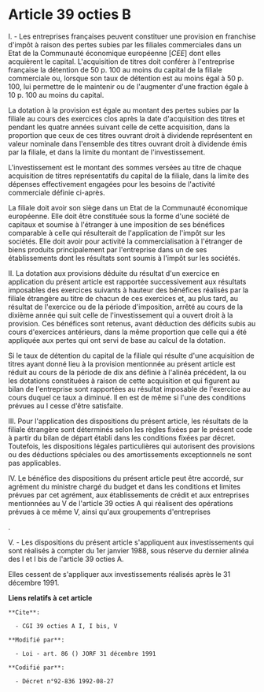 # Article 39 octies B

I. - Les entreprises françaises peuvent constituer une provision en franchise d'impôt à raison des pertes subies par les
filiales commerciales dans un Etat de la Communauté économique européenne [*CEE*]  dont elles acquièrent le capital.
L'acquisition de titres doit conférer à l'entreprise française la détention de 50 p. 100 au moins du capital de la filiale
commerciale ou, lorsque son taux de détention est au moins égal à 50 p. 100, lui permettre de le maintenir ou de l'augmenter
d'une fraction égale à 10 p. 100 au moins du capital.

La dotation à la provision est égale au montant des pertes subies par la filiale au cours des exercices clos après la date
d'acquisition des titres et pendant les quatre années suivant celle de cette acquisition, dans la proportion que ceux de ces
titres ouvrant droit à dividende représentent en valeur nominale dans l'ensemble des titres ouvrant droit à dividende émis
par la filiale, et dans la limite du montant de l'investissement.

L'investissement est le montant des sommes versées au titre de chaque acquisition de titres représentatifs du capital de la
filiale, dans la limite des dépenses effectivement engagées pour les besoins de l'activité commerciale définie ci-après.

La filiale doit avoir son siège dans un Etat de la Communauté économique européenne. Elle doit être constituée sous la forme
d'une société de capitaux et soumise à l'étranger à une imposition de ses bénéfices comparable à celle qui résulterait de
l'application de l'impôt sur les sociétés. Elle doit avoir pour activité la commercialisation à l'étranger de biens produits
principalement par l'entreprise dans un de ses établissements dont les résultats sont soumis à l'impôt sur les sociétés.

II. La dotation aux provisions déduite du résultat d'un exercice en application du présent article est rapportée
successivement aux résultats imposables des exercices suivants à hauteur des bénéfices réalisés par la filiale étrangère au
titre de chacun de ces exercices et, au plus tard, au résultat de l'exercice ou de la période d'imposition, arrêté au cours
de la dixième année qui suit celle de l'investissement qui a ouvert droit à la provision. Ces bénéfices sont retenus, avant
déduction des déficits subis au cours d'exercices antérieurs, dans la même proportion que celle qui a été appliquée aux
pertes qui ont servi de base au calcul de la dotation.

Si le taux de détention du capital de la filiale qui résulte d'une acquisition de titres ayant donné lieu à la provision
mentionnée au présent article est réduit au cours de la période de dix ans définie à l'alinéa précédent, la ou les dotations
constituées à raison de cette acquisition et qui figurent au bilan de l'entreprise sont rapportées au résultat imposable de
l'exercice au cours duquel ce taux a diminué. Il en est de même si l'une des conditions prévues au I cesse d'être satisfaite.

III. Pour l'application des dispositions du présent article, les résultats de la filiale étrangère sont déterminés selon les
règles fixées par le présent code à partir du bilan de départ établi dans les conditions fixées par décret. Toutefois, les
dispositions légales particulières qui autorisent des provisions ou des déductions spéciales ou des amortissements
exceptionnels ne sont pas applicables.

IV. Le bénéfice des dispositions du présent article peut être accordé, sur agrément du ministre chargé du budget et dans les
conditions et limites prévues par cet agrément, aux établissements de crédit et aux entreprises mentionnées au V de l'article
39 octies A qui réalisent des opérations prévues à ce même V, ainsi qu'aux groupements d'entreprises

.

V. - Les dispositions du présent article s'appliquent aux investissements qui sont réalisés à compter du 1er janvier 1988,
sous réserve du dernier alinéa des I et I bis de l'article 39 octies A.

Elles cessent de s'appliquer aux investissements réalisés après le 31 décembre 1991.

**Liens relatifs à cet article**

	**Cite**:

	  - CGI 39 octies A I, I bis, V

	**Modifié par**:

	  - Loi - art. 86 () JORF 31 décembre 1991

	**Codifié par**:

	  - Décret n°92-836 1992-08-27
